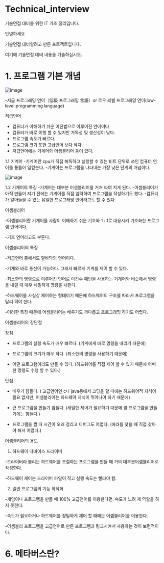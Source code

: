 # Technical_interview
기술면접 대비를 위한 IT 기초 정리입니다.

안녕하세요

기술면접 대비할려고 만든 프로젝트입니다.

여기에 기술면접 대비 내용을 기술하십시오.

# 1. 프로그램 기본 개념

![image](https://user-images.githubusercontent.com/93306939/169712506-da2d7ff2-0398-4549-ae7b-7933dae59204.png)

-저급 프로그래밍 언어（低級 프로그래밍 言語）or 로우 레벨 프로그래밍 언어(low-level programming language)

저급언어
- 컴퓨터가 이해하기 쉬운 이진법으로 이루어진 언어이다
- 컴퓨터가 바로 이행 할 수 있지만 가독성 및 생산성이 낮다.
- 프로그램 속도가 빠르다.
- 프로그램 크기 또한 고급언어 보다 작다.
- 저급언어에는 기계어와 어셈블리어 등이 있다.

1.1 기계어
-기계어란 cpu가 직접 해독하고 실행할 수 있는 비트 단위로 쓰인 컴퓨터 언어를 통틀어 일컫는다.
-기계어는 프로그램을 나타내는 가장 낮은 단계의 개념이다.

![image](https://user-images.githubusercontent.com/93306939/169712506-da2d7ff2-0398-4549-ae7b-7933dae59204.png)

1.2 기계어의 특징
-기계어는 대부분 어셈블리어를 거쳐 짜여 지게 된다.
-어셈블리어가 아직 만들어 지기 전에는 기계어를 직접 입력하여 프로그램을 작성하기도 했다.
-컴퓨터가 알아들을 수 있는 유일한 프로그래밍 언어라고도 할 수 있다.

 

 

어셈블리어

-어셈블리어란 기계어를 사람이 이해하기 쉬운 기호와 1 : 1로 대응시켜 기호화한 프로그램 언어이다.

-기호 언어라고도 부른다.

 

 

어셈블리어의 특징

 

-저급언어 중에서도 밑바닥의 언어이다.

-기계와 바로 통신이 가능하다. 그래서 빠르게 기계를 제어 할 수 있다.

-최소한의 명령으로 이루어진 언어로 이진수 패턴을 사용하는 기계어와 비슷해서 명령을 내릴 때 매우 세밀하게 명령을 내린다.

-하드웨어를 사실상 제어하는 형태이기 때문에 하드웨어의 구조를 따라서 프로그램을 달리 햐야 한다.

-이러한 특징 때문에 어셈블리어는 배우기도 까다롭고 프로그래밍 하기도 어렵다.

 

 

어셈블리어의 장단점

 

장점

- 프로그램의 실행 속도가 매우 빠르다. (기계에게 바로 명령을 내리기 때문에)

- 프로그램의 크기가 매우 작다. (최소한의 명령을 사용하기 때문에)

- 어떤 프로그램이라도 만들 수 있다. (하드웨어를 직접 제어 할 수 있기 때문에 어떠한 명령도 수행 할 수 있다.)



단점

- 배우기 힘들다. ( 고급언어인 c나 java등에서 코딩을 할 때에는 하드웨어적 지식이 필요 없지만, 어셈블리어는 하드웨어 지식이 뛰어나야 하기 때문에)

- 큰 프로그램을 만들기 힘들다. (세밀한 제어가 필요하기 때문에 클 프로그램을 만들기에는 힘들다.)

- 프로그램을 짤 때 시간이 오래 걸리고 디버그도 어렵다. (에러를 찾을 때 직접 찾아야 해서 어렵다.)

 

어셈블리어의 용도

 

1. 하드웨어 디바이스 드라이버

-드라이버라 불리는 하드웨어를 조절하는 프로그램을 만들 때 거의 대부분어셈블리어로 작성한다.

-하드웨어 제어는 드라이버 파일이 작고 실행 속도는 빨라야 함.

 

 

2. 일반 프로그램의 기능 최적화

-게임이나 프로그램을 만들 때 100% 고급언어를 이용한다면. 속도가 느려 제 역할을 하지 못한다.

-속도가 필요하거나 하드웨어를 정밀하게 제어 할 때에는 어셈블리어를 이용한다.

-어셈블리 프로그램을 고급언어로 만든 프로그램과 링크시켜서 사용하는 것이 보편적이다.


# 6. 메타버스란?
